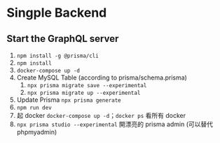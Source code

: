 # Singple Backend

## Start the GraphQL server

1. `npm install -g @prisma/cli`
1. `npm install`
1. `docker-compose up -d`
1. Create MySQL Table (according to prisma/schema.prisma)
   1. `npx prisma migrate save --experimental`
   2. `npx prisma migrate up --experimental`
1. Update Prisma `npx prisma generate`
1. `npm run dev`
1. 起 docker `docker-compose up -d`；`docker ps` 看所有 docker
1. `npx prisma studio --experimental` 開漂亮的 prisma admin (可以替代 phpmyadmin)
